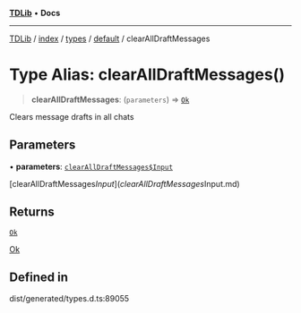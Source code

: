 [**TDLib**](../../../../../../README.md) • **Docs**

***

[TDLib](../../../../../../modules.md) / [index](../../../../../README.md) / [types](../../../README.md) / [default](../README.md) / clearAllDraftMessages

# Type Alias: clearAllDraftMessages()

> **clearAllDraftMessages**: (`parameters`) => [`Ok`](Ok-1.md)

Clears message drafts in all chats

## Parameters

• **parameters**: [`clearAllDraftMessages$Input`](clearAllDraftMessages$Input.md)

[clearAllDraftMessages$Input](clearAllDraftMessages$Input.md)

## Returns

[`Ok`](Ok-1.md)

[Ok](Ok-1.md)

## Defined in

dist/generated/types.d.ts:89055
